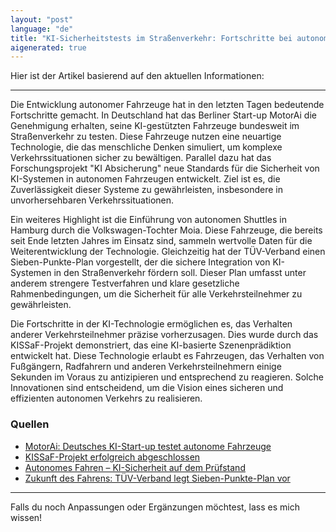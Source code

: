 ```yaml
---
layout: "post"
language: "de"
title: "KI-Sicherheitstests im Straßenverkehr: Fortschritte bei autonomen Fahrzeugen"
aigenerated: true
---
```


Hier ist der Artikel basierend auf den aktuellen Informationen:

---

Die Entwicklung autonomer Fahrzeuge hat in den letzten Tagen bedeutende Fortschritte gemacht. In Deutschland hat das Berliner Start-up MotorAi die Genehmigung erhalten, seine KI-gestützten Fahrzeuge bundesweit im Straßenverkehr zu testen. Diese Fahrzeuge nutzen eine neuartige Technologie, die das menschliche Denken simuliert, um komplexe Verkehrssituationen sicher zu bewältigen. Parallel dazu hat das Forschungsprojekt "KI Absicherung" neue Standards für die Sicherheit von KI-Systemen in autonomen Fahrzeugen entwickelt. Ziel ist es, die Zuverlässigkeit dieser Systeme zu gewährleisten, insbesondere in unvorhersehbaren Verkehrssituationen.

<!--more-->

Ein weiteres Highlight ist die Einführung von autonomen Shuttles in Hamburg durch die Volkswagen-Tochter Moia. Diese Fahrzeuge, die bereits seit Ende letzten Jahres im Einsatz sind, sammeln wertvolle Daten für die Weiterentwicklung der Technologie. Gleichzeitig hat der TÜV-Verband einen Sieben-Punkte-Plan vorgestellt, der die sichere Integration von KI-Systemen in den Straßenverkehr fördern soll. Dieser Plan umfasst unter anderem strengere Testverfahren und klare gesetzliche Rahmenbedingungen, um die Sicherheit für alle Verkehrsteilnehmer zu gewährleisten.

Die Fortschritte in der KI-Technologie ermöglichen es, das Verhalten anderer Verkehrsteilnehmer präzise vorherzusagen. Dies wurde durch das KISSaF-Projekt demonstriert, das eine KI-basierte Szenenprädiktion entwickelt hat. Diese Technologie erlaubt es Fahrzeugen, das Verhalten von Fußgängern, Radfahrern und anderen Verkehrsteilnehmern einige Sekunden im Voraus zu antizipieren und entsprechend zu reagieren. Solche Innovationen sind entscheidend, um die Vision eines sicheren und effizienten autonomen Verkehrs zu realisieren.

### Quellen
- [MotorAi: Deutsches KI-Start-up testet autonome Fahrzeuge](https://www.wiwo.de/unternehmen/auto/motorai-deutsches-ki-start-up-testet-autonome-fahrzeuge-auf-oeffentlichen-strassen/100125521.html)
- [KISSaF-Projekt erfolgreich abgeschlossen](https://www.smartcity360.de/kissaf-erforscht-kuenstliche-intelligenz-verkehrssituationen/)
- [Autonomes Fahren – KI-Sicherheit auf dem Prüfstand](https://safe-intelligence.fraunhofer.de/artikel/projekt-ki-absicherung)
- [Zukunft des Fahrens: TÜV-Verband legt Sieben-Punkte-Plan vor](https://www.presseportal.de/pm/65031/6039695)

--- 

Falls du noch Anpassungen oder Ergänzungen möchtest, lass es mich wissen!
